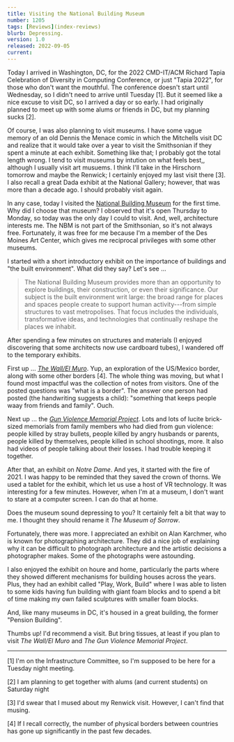 ```yaml
---
title: Visiting the National Building Museum
number: 1205
tags: [Reviews](index-reviews)
blurb: Depressing.
version: 1.0
released: 2022-09-05
current: 
---
```

Today I arrived in Washington, DC, for the 2022 CMD-IT/ACM Richard
Tapia Celebration of Diversity in Computing Conference, or just
"Tapia 2022", for those who don't want the mouthful.  The conference
doesn't start until Wednesday, so I didn't need to arrive
until Tuesday [1].  But it seemed like a nice excuse to visit DC,
so I arrived a day or so early.  I had originally planned to meet
up with some alums or friends in DC, but my planning sucks
[2].

Of course, I was also planning to visit museums.  I have some vague
memory of an old Dennis the Menace comic in which the Mitchells
visit DC and realize that it would take over a year to visit the
Smithsonian if they spent a minute at each exhibit.  Something like
that; I probably got the total length wrong.  I tend to visit museums
by intution on what feels best,, although I usually visit art
musuems.  I think I'll take in the Hirschorn tomorrow and maybe the
Renwick; I certainly enjoyed my last visit there [3].  I also
recall a great Dada exhibit at the National Gallery; however, that was
more than a decade ago.  I should probably visit again.

In any case, today I visited the [National Building
Museum](https://www.nbm.org) for the first time.  Why did I choose
that museum?  I observed that it's open Thursday to Monday, so today
was the only day I could to visit.  And, well, architecture interests
me.  The NBM is not part of the Smithsonian, so it's not always
free.  Fortunately, it was free for me because I'm a member of the
Des Moines Art Center, which gives me reciprocal privileges with
some other museums.

I started with a short introductory exhibit on the importance of buildings
and "the built environment".  What did they say?  Let's see ...

> The National Building Museum provides more than an opportunity to
  explore buildings, their construction, or even their significance.
  Our subject is the built environment writ large: the broad range
  for places and spaces people create to support human activity---from
  simple structures to vast metropolises.  That focus includes the
  individuals, transformative ideas, and technologies that continually
  reshape the places we inhabit.

After spending a few minutes on structures and materials (I enjoyed
discovering that some architects now use cardboard tubes), I wandered
off to the temporary exhibits.

First up ... [_The Wall/El
Muro_](https://www.nbm.org/exhibition/the-wall/).  Yup, an exploration
of the US/Mexico border, along with some other borders [4].  The
whole thing was moving, but what I found most impactful was the
collection of notes from visitors.  One of the posted questions was
"what is a border".  The answer one person had posted (the handwriting
suggests a child): "something that keeps people waay from friends
and family".  Ouch.

Next up ... the [_Gun Violence Memorial
Project_](https://www.nbm.org/exhibition/gvmp/).  Lots and lots of
lucite brick-sized memorials from family members who had died from
gun violence: people killed by stray bullets, people killed by angry
husbands or parents, people killed by themselves, people killed in
school shootings, more.  It also had videos of people talking about
their losses.  I had trouble keeping it together.

After that, an exhibit on _Notre Dame_.  And yes, it started with
the fire of 2021.  I was happy to be reminded that they saved the
crown of thorns.  We used a tablet for the exhibit, which let us
use a host of VR technology.  It was interesting for a few minutes.
However, when I'm at a museum, I don't want to stare at a computer
screen.  I can do that at home.

Does the museum sound depressing to you?  It certainly felt a bit that way to
me.  I thought they should rename it _The Museum of Sorrow_.

Fortunately, there was more.  I appreciated an exhibit on Alan Karchmer, who is
known for photographing architecture.  They did a nice job of explaining why
it can be difficult to photograph architecture and the artistic decisions a
photographer makes.  Some of the photographs were astounding.

I also enjoyed the exhibit on houre and home, particularly the parts where they
showed different mechanisms for building houses across the years.  Plus, they
had an exhibit called "Play, Work, Build" where I was able to listen to some
kids having fun building with giant foam blocks and to spend a bit of time
making my own failed sculptures with smaller foam blocks.

And, like many museums in DC, it's housed in a great building, the former
"Pension Building".

Thumbs up!  I'd recommend a visit.  But bring tissues, at least if you plan
to visit _The Wall/El Muro_ and _The Gun Violence Memorial Project_.

---

[1] I'm on the Infrastructure Committee, so I'm supposed to be here for a Tuesday
night meeting.

[2] I am planning to get together with alums (and current students) on Saturday night

[3] I'd swear that I mused about my Renwick visit.  However, I can't find that
musing.

[4] If I recall correctly, the number of physical borders between countries
has gone up significantly in the past few decades.
